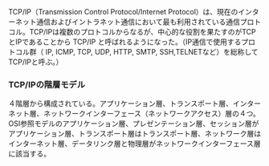 TCP/IP（Transmission Control Protocol/Internet Protocol）は、現在のインターネット通信およびイントラネット通信において最も利用されている通信プロトコル。TCP/IPは複数のプロトコルからなるが、中心的な役割を果たすのがTCPとIPであることから TCP/IP と呼ばれるようになった。（IP通信で使用するプロトコル群（ IP, ICMP, TCP, UDP, HTTP, SMTP, SSH,TELNETなど）を総称してTCP/IPと呼ぶ。）
### TCP/IPの階層モデル
４階層から構成されている。アプリケーション層、トランスポート層、インターネット層、ネットワークインターフェース（ネットワークアクセス）層の４つ。
OSI参照モデルのアプリケーション層、プレゼンテーション層、セッション層がアプリケーション層、トランスポート層はトランスポート層、ネットワーク層はインターネット層、データリンク層と物理層がネットワークインターフェース層に該当する。
